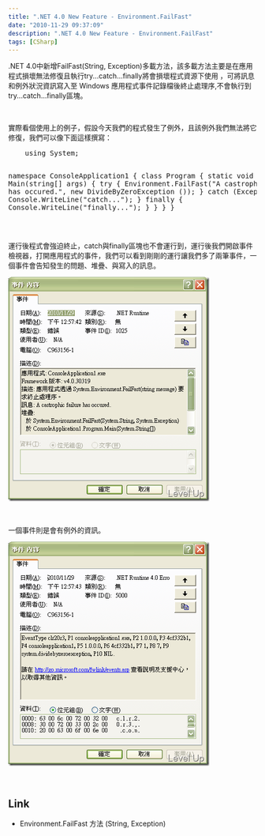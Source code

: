 ```yaml
---
title: ".NET 4.0 New Feature - Environment.FailFast"
date: "2010-11-29 09:37:09"
description: ".NET 4.0 New Feature - Environment.FailFast"
tags: [CSharp]
---
```


<p>
	.NET 4.0中新增FailFast(String, Exception)多載方法，該多載方法主要是在應用程式損壞無法修復且執行try...catch...finally將會損壞程式資源下使用 ，可將訊息和例外狀況資訊寫入至 Windows 應用程式事件記錄檔後終止處理序,不會執行到try...catch...finally區塊。</p>
<p>
	 </p>
<p>
	實際看個使用上的例子，假設今天我們的程式發生了例外，且該例外我們無法將它修復，我們可以像下面這樣撰寫：</p>
<div class="wlWriterSmartContent" id="scid:812469c5-0cb0-4c63-8c15-c81123a09de7:fb2363d8-2c54-42ef-a26e-12adddd01313" style="padding-bottom: 0px; margin: 0px; padding-left: 0px; padding-right: 0px; display: inline; float: none; padding-top: 0px">
	<pre class="c#" name="code">
	using System;

namespace ConsoleApplication1
{
    class Program
    {
        static void Main(string[] args)
        {
            try
            {
                Environment.FailFast("A castrophic failure has occured.", new DivideByZeroException ());
            }
            catch (Exception)
            {
                Console.WriteLine("catch...");
            }
            finally
            {
                Console.WriteLine("finally...");
            }
        }
    }
}</pre>
</div>
<p>
	 </p>
<p>
	運行後程式會強迫終止，catch與finally區塊也不會運行到，運行後我們開啟事件檢視器，打開應用程式的事件，我們可以看到剛剛的運行讓我們多了兩筆事件，一個事件會告知發生的問題、堆疊、與寫入的訊息。</p>
<p>
	<img alt="image" border="0" height="454" src="\images\posts\19789\image_thumb.png" style="border-right-width: 0px; border-top-width: 0px; border-bottom-width: 0px; border-left-width: 0px" width="408" /></p>
<p>
	 </p>
<p>
	一個事件則是會有例外的資訊。</p>
<p>
	<img alt="image" border="0" height="454" src="\images\posts\19789\image3_thumb.png" style="border-right-width: 0px; border-top-width: 0px; border-bottom-width: 0px; border-left-width: 0px" width="408" /></p>
<p>
	 </p>
<h2>
	Link</h2>
<ul>
	<li>
		Environment.FailFast 方法 (String, Exception)</li>
</ul>
